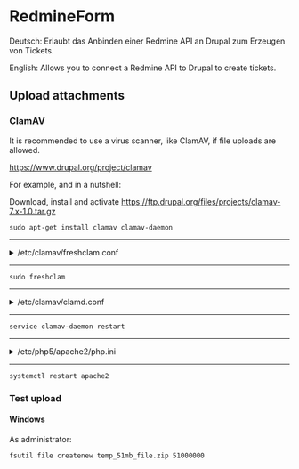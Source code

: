 # RedmineForm

Deutsch: Erlaubt das Anbinden einer Redmine API an Drupal zum Erzeugen von Tickets.

English: Allows you to connect a Redmine API to Drupal to create tickets.

## Upload attachments

### ClamAV

It is recommended to use a virus scanner, like ClamAV, if file uploads are allowed.

https://www.drupal.org/project/clamav

For example, and in a nutshell:

Download, install and activate https://ftp.drupal.org/files/projects/clamav-7.x-1.0.tar.gz

```
sudo apt-get install clamav clamav-daemon
```

---

<details>
<summary>/etc/clamav/freshclam.conf</summary>
<pre><code>
# Automatically created by the clamav-freshclam postinst
# Comments will get lost when you reconfigure the clamav-freshclam package

DatabaseOwner clamav
UpdateLogFile /var/log/clamav/freshclam.log
LogVerbose false
LogSyslog false
LogFacility LOG_LOCAL6
LogFileMaxSize 0
LogRotate true
LogTime true
Foreground false
Debug false
MaxAttempts 5
DatabaseDirectory /var/lib/clamav
DNSDatabaseInfo current.cvd.clamav.net
ConnectTimeout 30
ReceiveTimeout 30
TestDatabases yes
ScriptedUpdates yes
CompressLocalDatabase no
SafeBrowsing false
Bytecode true
NotifyClamd /etc/clamav/clamd.conf
\# Check for new database 24 times a day
Checks 24
DatabaseMirror db.local.clamav.net
DatabaseMirror database.clamav.net
<b># Proxy settings
HTTPProxyServer myproxy.com
HTTPProxyPort 1234
HTTPProxyUsername myusername
HTTPProxyPassword mypass</b>
</code></pre>
</details>

---

```
sudo freshclam
```

---

<details>
<summary>/etc/clamav/clamd.conf</summary>
<pre><code>
#Automatically Generated by clamav-daemon postinst
#To reconfigure clamd run #dpkg-reconfigure clamav-daemon
#Please read /usr/share/doc/clamav-daemon/README.Debian.gz for details
LocalSocket /var/run/clamav/clamd.ctl
FixStaleSocket true
LocalSocketGroup clamav
LocalSocketMode 666
# TemporaryDirectory is not set to its default /tmp here to make overriding
# the default with environment variables TMPDIR/TMP/TEMP possible
User clamav
ScanMail true
ScanArchive true
<b>ArchiveBlockEncrypted true</b>
MaxDirectoryRecursion 15
FollowDirectorySymlinks false
FollowFileSymlinks false
ReadTimeout 180
MaxThreads 12
MaxConnectionQueueLength 15
LogSyslog false
LogRotate true
LogFacility LOG_LOCAL6
LogClean false
LogVerbose false
PreludeEnable no
PreludeAnalyzerName ClamAV
DatabaseDirectory /var/lib/clamav
OfficialDatabaseOnly false
SelfCheck 3600
Foreground false
Debug false
ScanPE true
MaxEmbeddedPE 10M
ScanOLE2 true
ScanPDF true
ScanHTML true
MaxHTMLNormalize 10M
MaxHTMLNoTags 2M
MaxScriptNormalize 5M
MaxZipTypeRcg 1M
ScanSWF true
DetectBrokenExecutables false
ExitOnOOM false
LeaveTemporaryFiles false
AlgorithmicDetection true
ScanELF true
IdleTimeout 30
CrossFilesystems true
PhishingSignatures true
PhishingScanURLs true
PhishingAlwaysBlockSSLMismatch false
PhishingAlwaysBlockCloak false
PartitionIntersection false
DetectPUA false
ScanPartialMessages false
HeuristicScanPrecedence false
StructuredDataDetection false
CommandReadTimeout 5
SendBufTimeout 200
MaxQueue 100
ExtendedDetectionInfo true
OLE2BlockMacros false
ScanOnAccess false
AllowAllMatchScan true
ForceToDisk false
DisableCertCheck false
DisableCache false
<b>MaxScanSize 511M</b>
<b>MaxFileSize 511M</b>
MaxRecursion 16
MaxFiles 10000
MaxPartitions 50
MaxIconsPE 100
PCREMatchLimit 10000
PCRERecMatchLimit 5000
PCREMaxFileSize 25M
ScanXMLDOCS true
ScanHWP3 true
MaxRecHWP3 16
StreamMaxLength 511M
LogFile /var/log/clamav/clamav.log
LogTime true
LogFileUnlock false
LogFileMaxSize 0
Bytecode true
BytecodeSecurity TrustSigned
BytecodeTimeout 60000
<b>TCPSocket 3310
TCPAddr localhost</b>
</code></pre>
</details>

---

```
service clamav-daemon restart
```

---

<details>
<summary>/etc/php5/apache2/php.ini</summary>
<pre><code>
max_execution_time = 1200
max_input_time = 1200
memory_limit = 511M
post_max_size = 511M
upload_max_filesize = 511M
</code></pre>
</details>

---

```
systemctl restart apache2
```

### Test upload

#### Windows

As administrator:

```
fsutil file createnew temp_51mb_file.zip 51000000
````
